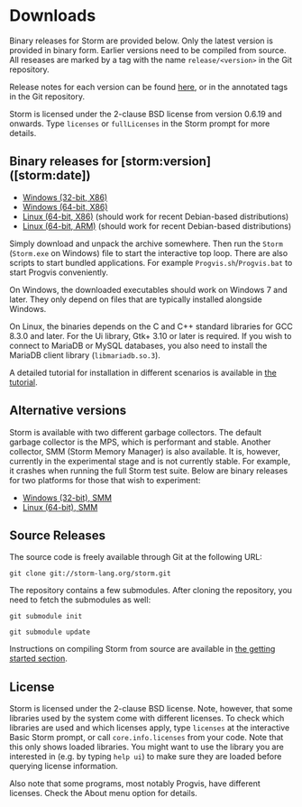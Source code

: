 Downloads
===========

Binary releases for Storm are provided below. Only the latest version is provided in binary form.
Earlier versions need to be compiled from source. All reseases are marked by a tag with the name
`release/<version>` in the Git repository.

Release notes for each version can be found [here](md:/Downloads/Release_Notes), or in the
annotated tags in the Git repository.

Storm is licensed under the 2-clause BSD license from version 0.6.19 and onwards. Type `licenses` or
`fullLicenses` in the Storm prompt for more details.


Binary releases for [storm:version] \([storm:date]\)
--------------------------

- [Windows (32-bit, X86)](storm_mps_win32.zip)
- [Windows (64-bit, X86)](storm_mps_win64.zip)
- [Linux (64-bit, X86)](storm_mps_amd64.tar.gz) (should work for recent Debian-based distributions)
- [Linux (64-bit, ARM)](storm_mps_arm64.tar.gz) (should work for recent Debian-based distributions)


Simply download and unpack the archive somewhere. Then run the `Storm` (`Storm.exe` on Windows) file
to start the interactive top loop. There are also scripts to start bundled applications. For example
`Progvis.sh`/`Progvis.bat` to start Progvis conveniently.

On Windows, the downloaded executables should work on Windows 7 and later. They only depend on files
that are typically installed alongside Windows.

On Linux, the binaries depends on the C and C++ standard libraries for GCC 8.3.0 and later. For the
Ui library, Gtk+ 3.10 or later is required. If you wish to connect to MariaDB or MySQL databases,
you also need to install the MariaDB client library (`libmariadb.so.3`).

A detailed tutorial for installation in different scenarios is available in
[the tutorial](md:/Getting_Started/Installing_Storm).


Alternative versions
--------------------

Storm is available with two different garbage collectors. The default garbage collector is the MPS,
which is performant and stable. Another collector, SMM (Storm Memory Manager) is also available. It
is, however, currently in the experimental stage and is not currently stable. For example, it
crashes when running the full Storm test suite. Below are binary releases for two platforms for
those that wish to experiment:

- [Windows (32-bit), SMM](storm_smm_win32.zip)
- [Linux (64-bit), SMM](storm_smm_amd64.tar.gz)


Source Releases
---------------

The source code is freely available through Git at the following URL:

`git clone git://storm-lang.org/storm.git`

The repository contains a few submodules. After cloning the repository, you need to fetch the
submodules as well:

`git submodule init`

`git submodule update`

Instructions on compiling Storm from source are available in [the getting started section](md:/Getting_Started/Installing_Storm).


License
--------

Storm is licensed under the 2-clause BSD license. Note, however, that some libraries used by the
system come with different licenses. To check which libraries are used and which licenses apply,
type `licenses` at the interactive Basic Storm prompt, or call `core.info.licenses` from your code.
Note that this only shows loaded libraries. You might want to use the library you are interested in
(e.g. by typing `help ui`) to make sure they are loaded before querying license information.

Also note that some programs, most notably Progvis, have different licenses. Check the About menu
option for details.
